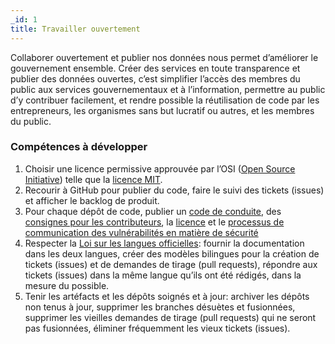 ```yaml
---
_id: 1
title: Travailler ouvertement
---
```


Collaborer ouvertement et publier nos données nous permet d’améliorer le gouvernement ensemble. Créer des services en toute transparence et publier des données ouvertes, c’est simplifier l’accès des membres du public aux services gouvernementaux et à l’information, permettre au public d’y contribuer facilement, et rendre possible la réutilisation de code par les entrepreneurs, les organismes sans but lucratif ou autres, et les membres du public.

<h3>Compétences à développer</h3>

1. Choisir une licence permissive approuvée par l’OSI ([Open Source Initiative](https://opensource.org/)) telle que la [licence MIT](https://opensource.org/licenses/MIT).
2. Recourir à GitHub pour publier du code, faire le suivi des tickets (issues) et afficher le backlog de produit.
3. Pour chaque dépôt de code, publier un [code de conduite](https://github.com/cds-snc/.github/blob/master/CODE_OF_CONDUCT.md), des [consignes pour les contributeurs](https://github.com/cds-snc/.github/blob/master/CONTRIBUTING.md), la [licence](https://github.com/cds-snc/.github/blob/master/LICENSE) et le [processus de communication des vulnérabilités en matière de sécurité](https://github.com/cds-snc/.github/blob/master/SECURITY.md)
4. Respecter la [Loi sur les langues officielles](https://laws-lois.justice.gc.ca/fra/lois/o-3.01/TexteComplet.html): fournir la documentation dans les deux langues, créer des modèles bilingues pour la création de tickets (issues) et de demandes de tirage (pull requests), répondre aux tickets (issues) dans la même langue qu’ils ont été rédigés, dans la mesure du possible.
5. Tenir les artéfacts et les dépôts soignés et à jour: archiver les dépôts non tenus à jour, supprimer les branches désuètes et fusionnées, supprimer les vieilles demandes de tirage (pull requests) qui ne seront pas fusionnées, éliminer fréquemment les vieux tickets (issues).
